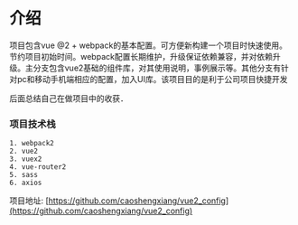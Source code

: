 # 介绍

项目包含vue @2 + webpack的基本配置。可方便新构建一个项目时快速使用。节约项目初始时间。webpack配置长期维护，升级保证依赖兼容，并对依赖升级。主分支包含vue2基础的组件库，对其使用说明，事例展示等。其他分支有针对pc和移动手机端相应的配置，加入UI库。该项目目的是利于公司项目快捷开发

后面总结自己在做项目中的收获．

### 项目技术栈

```
1. webpack2
2. vue2
3. vuex2
4. vue-router2
5. sass
6. axios
```

项目地址: [https://github.com/caoshengxiang/vue2_config](https://github.com/caoshengxiang/vue2_config)


